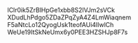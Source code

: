 lClr0ik5ZrBlHpGe1xbb8S2lVJm2sVCk
XDudLhPdgo5ZDaZPqZyA4Z4LmWiaqnem
F5aNtcLo12QyogUsk1teofAUi4IlwlCh
WeUe19ItSkNeUmx6y0PEE3HZSHJp8F7s
